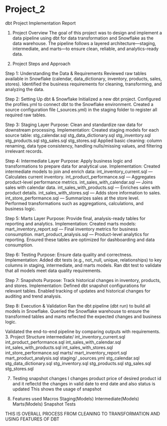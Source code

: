 # Project_2

dbt Project Implementation Report
1. Project Overview
The goal of this project was to design and implement a data pipeline using dbt for data transformation and Snowflake as the data warehouse. The pipeline follows a layered architecture—staging, intermediate, and marts—to ensure clean, reliable, and analytics-ready data.


2. Project Steps and Approach

Step 1: Understanding the Data & Requirements
Reviewed raw tables available in Snowflake (calendar, data_dictionary, inventory, products, sales, stores).
Identified the business requirements for cleaning, transforming, and analyzing the data.

Step 2: Setting Up dbt & Snowflake
Initialized a new dbt project.
Configured the profiles.yml to connect dbt to the Snowflake environment.
Created a source configuration file (_sources.yml) in the staging folder to register all required raw tables.

Step 3: Staging Layer
Purpose: Clean and standardize raw data for downstream processing.
Implementation:
Created staging models for each source table:
stg_calendar.sql
stg_data_dictionary.sql
stg_inventory.sql
stg_products.sql
stg_sales.sql
stg_stores.sql
Applied basic cleaning: column renaming, data type consistency, handling nulls/missing values, and filtering irrelevant records.

Step 4: Intermediate Layer
Purpose: Apply business logic and transformations to prepare data for analytical use.
Implementation:
Created intermediate models to join and enrich data:
int_inventory_current.sql — Calculates current inventory.
int_product_performance.sql — Aggregates product-level performance metrics.
int_sales_with_calendar.sql — Joins sales with calendar data.
int_sales_with_products.sql — Enriches sales with product details.
int_sales_with_stores.sql — Adds store information to sales.
int_store_performance.sql — Summarizes sales at the store level.
Performed transformations such as aggregations, calculations, and business logic.

Step 5: Marts Layer
Purpose: Provide final, analysis-ready tables for reporting and analytics.
Implementation:
Created marts models:
mart_inventory_report.sql — Final inventory metrics for business consumption.
mart_product_analysis.sql — Product-level analytics for reporting.
Ensured these tables are optimized for dashboarding and data consumption.

Step 6: Testing
Purpose: Ensure data quality and correctness.
Implementation:
Added dbt tests (e.g., not_null, unique, relationships) to key columns in staging, intermediate, and marts models.
Ran dbt test to validate that all models meet data quality requirements.

Step 7: Snapshots
Purpose: Track historical changes in inventory, products, and stores.
Implementation:
Defined dbt snapshot configurations for relevant tables.
Enabled tracking of updates and historical changes for auditing and trend analysis.

Step 8: Execution & Validation
Ran the dbt pipeline (dbt run) to build all models in Snowflake.
Queried the Snowflake warehouse to ensure the transformed tables and marts reflected the expected changes and business logic.

Validated the end-to-end pipeline by comparing outputs with requirements.
3. Project Structure
intermediate/
    int_inventory_current.sql
    int_product_performance.sql
    int_sales_with_calendar.sql
    int_sales_with_products.sql
    int_sales_with_stores.sql
    int_store_performance.sql
marts/
    mart_inventory_report.sql
    mart_product_analysis.sql
staging/
    _sources.yml
    stg_calendar.sql
    stg_data_dictionary.sql
    stg_inventory.sql
    stg_products.sql
    stg_sales.sql
    stg_stores.sql

7. Testing snapshot changes 
I changes product price of desired product id and it reflectd the changes in valid date to end date and also status is updated 
This shows the usage of snapshot

8. Features used 
Macros
Staging(Models)
Intermediate(Models)
Marts(Models)
Snapshot
Tests

THIS IS OVERALL PROCESS FROM CLEANING TO TRANSFORMATION AND USING FEATURES OF DBT
